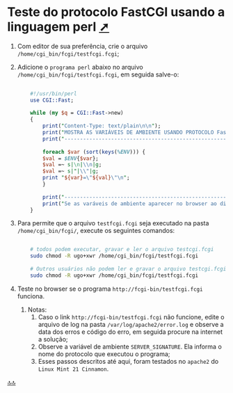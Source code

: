 <div class="header" id="myHeader">
  <div class="navbar" w3-include-html="/menu.inc"> </div>
</div>
<div class="title"><script> document.write(document.title);</script></div>  
<main>
<!-- markdownlint-disable-next-line -->
<span id="topo"><span>

# Teste do protocolo FastCGI usando a linguagem perl <a href="teste_do_protocolo_fastcgi_usando_a_linguagem_perl.html" target="_blank" title="Pressione aqui para expandir este documento em nova aba.">  ➚ </a>

1. Com editor de sua preferência, crie o arquivo `/home/cgi_bin/fcgi/testfcgi.fcgi`;
2. Adicione o `programa perl` abaixo no arquivo `/home/cgi_bin/fcgi/testfcgi.fcgi`, em seguida salve-o:

    ```perl
        
        #!/usr/bin/perl
        use CGI::Fast;
        
        while (my $q = CGI::Fast->new) 
        {
            print("Content-Type: text/plain\n\n");
            print("MOSTRA AS VARIÁVEIS DE AMBIENTE USANDO PROTOCOLO FastCGI\n\n");
            print("------------------------------------------------------------------\n\n");
        
            foreach $var (sort(keys(%ENV))) {
            $val = $ENV{$var};
            $val =~ s|\n|\\n|g;
            $val =~ s|"|\\"|g;
            print "${var}=\"${val}\"\n";
            }                   
        
            print("------------------------------------------------------------------\n\n");
            print("Se as varáveis de ambiente aparecer no browser ao digitar o link http://fcgi_bin/testfcgi.fcgi, o site fcgi_bin está configurado e funcionando/\n");
        }   
    ```

3. Para permite que o arquivo `testfcgi.fcgi` seja executado na pasta `/home/cgi_bin/fcgi/`, execute os seguintes comandos:

    ```bash
    
        # todos podem executar, gravar e ler o arquivo testcgi.fcgi              
        sudo chmod -R ugo+xwr /home/cgi_bin/fcgi/testfcgi.fcgi
        
        # Outros usuários não podem ler e gravar o arquivo testcgi.fcgi               
        sudo chmod -R ugo+xwr /home/cgi_bin/fcgi/testfcgi.fcgi        

    ```

4. Teste no browser se o programa `http://fcgi-bin/testfcgi.fcgi` funciona.
   1. Notas:
      1. Caso o link `http://fcgi-bin/testfcgi.fcgi` não funcione, edite o arquivo de log na pasta `/var/log/apache2/error.log` e observe a data dos erros e código do erro, em seguida procure na internet a solução;
      2. Observe a variável de ambiente `SERVER_SIGNATURE`. Ela informa o nome do protocolo que executou o programa;
      3. Esses passos descritos até aqui, foram testados no `apache2` do `Linux Mint 21 Cinnamon`.

</main>

<!-- markdownlint-disable-next-line -->
<script>  includeHTML(); FixHeader(window,"myHeader"); </script>
[🔝🔝](#topo "Retorna ao topo")
